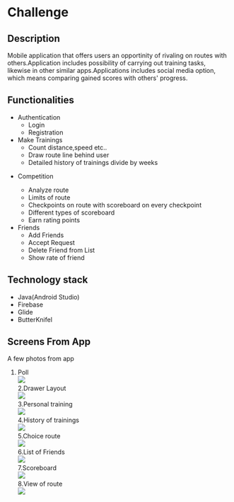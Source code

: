 # Challenge

## Description
Mobile application that offers users an opportinity of rivaling on routes with others.Application includes possibility of carrying out training tasks, likewise in other similar apps.Applications includes social media option, which means comparing gained scores with others' progress.
## Functionalities

<ul>
<li>
Authentication
  <ul>
    <li>Login</li>
    <li>Registration</li>
  </ul>
</li>

  <li>
Make Trainings
  <ul>
    <li>Count distance,speed etc..</li>
    <li>Draw route line behind user</li>
    <li>Detailed history of trainings divide by weeks</li>
  </ul>
</li>
<li>
  
Competition
  <ul>
    <li>Analyze route</li>
    <li>Limits of route</li>
    <li>Checkpoints on route with scoreboard on every checkpoint </li>
    <li>Different types of scoreboard </li>
    <li>Earn rating points</li>
  </ul> 
</li>
<li>  
Friends
  <ul>
    <li>Add Friends</li>
    <li>Accept Request</li>
    <li>Delete Friend from List</li>
    <li>Show rate of friend </li>
  </ul> 
</li>
</ul>
  
## Technology stack

<ul>
  <li>Java(Android Studio)</li>
  <li>Firebase</li>
  <li>Glide</li>
  <li>ButterKnifel</li>
  
</ul>  

## Screens From App
A few photos from app

1. Poll</br>
![](Readme/ank.JPG) </br>
2.Drawer Layout</br>
![](Readme/ank2.JPG)</br>
3.Personal training</br>
![](Readme/trening.JPG)</br>
4.History of trainings</br>
![](Readme/history.JPG)</br>
5.Choice route</br>
![](Readme/choiceroad.JPG)</br>
6.List of Friends</br>
![](Readme/friend.JPG)</br>
7.Scoreboard</br>
![](Readme/tablescore.JPG)</br>
8.View of route</br>
![](Readme/show.JPG)</br>
